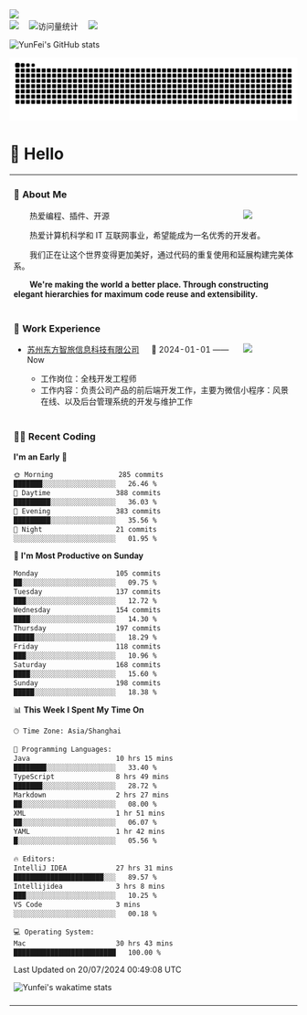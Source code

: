   <!-- dynamic typing effect 动态打字效果 -->
  <div>
    <a href="http://yunfei.plus">
      <img src="https://readme-typing-svg.demolab.com?font=Fira+Code&pause=1000&width=435&lines=console.log(%22Hello%2C%20World%22);祝您今天愉快!&center=true&size=27" />
    </a>
  </div>

  <div>
    <a href="http://yunfei.plus/"><img src="https://img.shields.io/badge/Website-博客-8c36db" /></a>&emsp;
    <!-- visitor -->
    <img src="https://komarev.com/ghpvc/?username=yunfeidog&label=Views&color=orange&style=flat" alt="访问量统计" />&emsp;
    <!-- wakatime -->    
    <a href="https://wakatime.com/@yunfeidog"><img src="https://wakatime.com/badge/user/42d0678c-368b-448b-9a77-5d21c5b55352.svg" /></a>
  </div>

![YunFei's GitHub stats](https://github-readme-stats.vercel.app/api?username=yunfeidog)

![snake](./dist/github-contribution-grid-snake.svg)

#  🙋 Hello

<table>


<tr><td>

### 🤺 About Me

<img align="right" width="88" src="https://cdn.jsdelivr.net/gh/yunfeidog/yunfeidog/assets/images/jobs.png" />

<p>&emsp;&emsp;热爱编程、插件、开源</p>
<p>&emsp;&emsp;热爱计算机科学和 IT 互联网事业，希望能成为一名优秀的开发者。</p>
<p>&emsp;&emsp;我们正在让这个世界变得更加美好，通过代码的重复使用和延展构建完美体系。</p>
<p>&emsp;&emsp;<strong>We're making the world a better place. Through constructing elegant hierarchies for maximum code reuse and extensibility.</strong></p>

</td></tr> 

<tr><td>

### 🏢 Work Experience

<img align="right" width="88" src="https://cdn.jsdelivr.net/gh/yunfeidog/yunfeidog/assets/images/yuanze.png" />

- [苏州东方智旅信息科技有限公司](http://www.leyoobao.com/) &emsp; 📌 2024-01-01 —— Now

    - 工作岗位：全栈开发工程师
    - 工作内容：负责公司产品的前后端开发工作，主要为微信小程序：风景在线、以及后台管理系统的开发与维护工作


</td></tr>

<tr><td>

### 👩‍💻 Recent Coding
<!--START_SECTION:waka-->
**I'm an Early 🐤** 

```text
🌞 Morning                285 commits         ███████░░░░░░░░░░░░░░░░░░   26.46 % 
🌆 Daytime                388 commits         █████████░░░░░░░░░░░░░░░░   36.03 % 
🌃 Evening                383 commits         █████████░░░░░░░░░░░░░░░░   35.56 % 
🌙 Night                  21 commits          ░░░░░░░░░░░░░░░░░░░░░░░░░   01.95 % 
```
📅 **I'm Most Productive on Sunday** 

```text
Monday                   105 commits         ██░░░░░░░░░░░░░░░░░░░░░░░   09.75 % 
Tuesday                  137 commits         ███░░░░░░░░░░░░░░░░░░░░░░   12.72 % 
Wednesday                154 commits         ████░░░░░░░░░░░░░░░░░░░░░   14.30 % 
Thursday                 197 commits         █████░░░░░░░░░░░░░░░░░░░░   18.29 % 
Friday                   118 commits         ███░░░░░░░░░░░░░░░░░░░░░░   10.96 % 
Saturday                 168 commits         ████░░░░░░░░░░░░░░░░░░░░░   15.60 % 
Sunday                   198 commits         █████░░░░░░░░░░░░░░░░░░░░   18.38 % 
```


📊 **This Week I Spent My Time On** 

```text
🕑︎ Time Zone: Asia/Shanghai

💬 Programming Languages: 
Java                     10 hrs 15 mins      ████████░░░░░░░░░░░░░░░░░   33.40 % 
TypeScript               8 hrs 49 mins       ███████░░░░░░░░░░░░░░░░░░   28.72 % 
Markdown                 2 hrs 27 mins       ██░░░░░░░░░░░░░░░░░░░░░░░   08.00 % 
XML                      1 hr 51 mins        ██░░░░░░░░░░░░░░░░░░░░░░░   06.07 % 
YAML                     1 hr 42 mins        █░░░░░░░░░░░░░░░░░░░░░░░░   05.56 % 

🔥 Editors: 
IntelliJ IDEA            27 hrs 31 mins      ██████████████████████░░░   89.57 % 
Intellijidea             3 hrs 8 mins        ███░░░░░░░░░░░░░░░░░░░░░░   10.25 % 
VS Code                  3 mins              ░░░░░░░░░░░░░░░░░░░░░░░░░   00.18 % 

💻 Operating System: 
Mac                      30 hrs 43 mins      █████████████████████████   100.00 % 
```


 Last Updated on 20/07/2024 00:49:08 UTC
<!--END_SECTION:waka-->

![Yunfei's wakatime stats](https://github-readme-stats.vercel.app/api/wakatime?username=yunfeidog)

</td></tr>




<tr><td>

